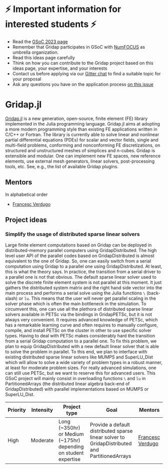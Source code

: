 # ⚡ Important information for interested students  ⚡
- Read the [GSoC 2023 page](https://summerofcode.withgoogle.com/)
- Remember that Gridap participates in GSoC with [NumFOCUS](https://numfocus.org/) as umbrella organization.
- Read this ideas page carefully
- Think on how you can contribute to the Gridap project based on this ideas page, your expertise, and your interests
- Contact us before applying via our [Gitter chat](https://gitter.im/Gridap-jl/community) to find a suitable topic for your proposal
- Ask any questions you have on the application process [on this issue](https://github.com/gridap/GSoC/issues/10)

# Gridap.jl

[Gridap.jl](https://github.com/gridap/Gridap.jl) is a new generation, open-source, finite element (FE) library implemented in the Julia programming language. Gridap.jl aims at adopting a more modern programming style than existing FE applications written in C/C++ or Fortran.  The library is currently able to solve linear and nonlinear partial differential equations (PDEs) for scalar and vector fields, single and multi-field problems, conforming and nonconforming FE discretizations, on structured and unstructured meshes of simplices and n-cubes. Gridap is extensible and modular. One can implement new FE spaces, new reference elements, use external mesh generators, linear solvers, post-processing tools, etc. See, e.g., the list of available Gridap plugins.


## Mentors

In alphabetical order
- [Francesc Verdugo](https://github.com/fverdugo)

## Project ideas

### Simplify the usage of distributed sparse linear solvers

Large finite element computations based on Gridap can be deployed in distributed-memory parallel computers using GridapDistributed. The high level user API of the parallel codes based on GridapDistributed is almost equivalent to the one of Gridap. So, one can easily switch from a serial computation using Gridap to a parallel one using GridapDistributed. At least, this is what the theory says. In practice, the transition from a serial driver to a parallel one is not that obvious. The default sparse linear solver used to solve the discrete finite element system is not parallel at this moment. It just gathers the distributed system matrix and the right hand side vector into the main process and performs a serial solve using the Julia functions `\` (back-slash) or `lu`. This means that the user will never get parallel scaling in the solver phase which is often the main bottleneck in the simulation. To circumvent this, one can use all the plethora of distributed sparse linear solvers available in PETSc via the bindings in GridapPETSc, but it is not always very convenient. It requires advanced knowledge of PETSc, which has a remarkable learning curve and often requires to manually configure, compile, and install PETSc on the cluster in other to use specific solver types. Having to deal with PETSc makes considerably hard the transition from a serial Gridap computation to a parallel one. To fix this problem, we plan to equip GridapDistributed with a new default linear solver that is able to solve the problem in parallel. To this end, we plan to interface with existing distributed sparse linear solvers like MUMPS and SuperLU_Dist which will allow to solve a wide variety of problem types in a robust manner, at least for moderate problem sizes. For really advanced simulations, one can still use PETSc, but we want to reserve this for advanced users. This GSoC project will mainly consist in overloading functions `\` and `lu` in PartitionedArrays (the distributed linear algebra back-end of GridapDistributed) with parallel implementations based on MUMPS or SuperLU_Dist.

| **Priority** | **Intensity** | **Project type** | **Goal**  | **Mentors** |
| ------------ | ------------- | ---------------- | --------- | ----------- |
|  High  | Moderate | Long (~350hr) or Medium (~175hr) depending on student expertise | Provide a default distributed sparse linear solver to GridapDistributed and PartitionedArrays | [Francesc Verdugo](https://github.com/fverdugo)


